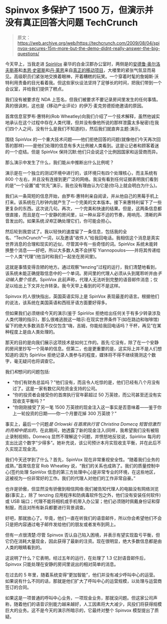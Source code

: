 # Spinvox 多保护了 1500 万，但演示并没有真正回答大问题 TechCrunch

> 原文：<https://web.archive.org/web/https://techcrunch.com/2009/08/04/spinvox-secures-15m-more-but-the-demo-didnt-really-answer-the-big-questions/>

今天早上，当我走进 [SpinVox](https://web.archive.org/web/20221007153256/http://www.crunchbase.com/company/spinvox) 豪华的白金汉郡办公室时，两侧是的[安德鲁·奥尔洛夫斯基](https://web.archive.org/web/20221007153256/http://andreworlowski.com/)和[本恩·史密斯](https://web.archive.org/web/20221007153256/http://thereallymobileproject.com/author/bensmith/)和[丹·莱恩](https://web.archive.org/web/20221007153256/http://thereallymobileproject.com/author/danlane/)来自[真正的移动项目](https://web.archive.org/web/20221007153256/http://thereallymobileproject.com/)，大楼里的紧张气氛显而易见。高级职员们紧张地交换着眼神，开着糟糕的玩笑。一个穿着时髦的詹姆斯·沃特利用责备的目光看着我。但这些家伙设法坚持了足够长的时间，把我们带到一个会议室，并给我们提供了糕点。

我们没有被要求在 NDA 上签名，但我们被要求不要记录房间里发生的任何事情。真的很讽刺，这也是《移动产业评论》的伊万·麦克劳德拒绝邀请的原因。

首席信息官罗布·惠特利(Rob Wheatley)向我们介绍了一个技术解释，虽然他诚实地承认在这个过程中存在人类代理，但并没有像他所说的那样泄露太多秘密(在我们四个人之间，没有什么是我们不知道的)，然后我们就直奔主题:演示。

围绕 SpinVox 的一个重大技术问题——他们拒绝回答的问题(就像他们今天再次回答的那样)——是他们处理的信息有多大比例被人类看到。这是让记者和顾客着迷的一个症结。但是 SpinVox 保持沉默:他们只会说这个比例因国家和运营商而异。

那么演示中发生了什么，我们能从中推断出什么比例呢？

演示是在一个独立的测试环境中进行的，该环境只有四个处理核心，而主系统有 800 个左右，并且没有连接到更广泛的网络。我没有看到任何证据表明我们看到的是“一个设置”或“优先”演示，我也没有理由认为它是(你马上就会明白为什么)。

我们从一条简短的信息开始，由罗布·惠特利亲自阅读，并从他自己的黑莓手机上打来。该系统在几秒钟内就产生了一个完美的文本版本。接下来惠特利留下了一些更复杂的东西。这次说几句。再次，一个完美和快速的结果。但是，这两条信息都很直接，而且是在一个安静的房间里，以一种从容不迫的节奏，用响亮、清晰的声音发出的。如果系统*没有*正确处理它们，你可能会担心。

然后轮到我尝试了。我以轻快的速度留了一条信息，包括我的全名、“TechCrunch”一词，以及邀请“收件人”给我回电话。我相信这个消息是真实世界消息的合理和现实的近似，尽管其中有一些奇怪的词。SpinVox 系统未能转换整个消息——好吧，所以大多数人类不会拼写 Yiannopoulos——并将其传递给一个人类“代理”(他当时和我们一起坐在房间里)。

这就是事情变得丑陋的地方。通过观察“tenzing”过程的运行，我们清楚地看到，该系统未能正确提取信息中的一个单词。房间里的代理人必须从头到尾聆听并由*手动输入整个信息*。SpinVox 此前声称，代理人无法听到完整的语音邮件消息；仅足以给出上下文并允许转录。我今天早上看到的可不是这样。

Spinvox 的人很快指出，英国英语实际上是 SpinVox 表现最差的语言。根据他们的说法，该系统在美国英语和西班牙语方面要好得多。

但如果我们必须继续今天的演示(鉴于 SpinVox 拒绝给出任何关于有多少转录涉及人类代理的指示)，那么很难逃脱这一暗示:在现实世界条件下(如在路边和咖啡馆)留下的绝大多数消息不仅仅包含“嗨，吉姆，你能给我回电话吗？干杯，再见”在某种程度上是由人类处理的。

那天的目的是向我们展示这项技术是如何工作的。首先:它没有，除了在一个安静的房间里抄写一个简单的信息。但第二，也是更重要的是，这实际上并不是人们想知道的:因为 SpinVox 拒绝记录人类参与的程度，媒体将不得不继续猜测这个数字，毫无疑问也将调查它。

我们*和*想问的问题包括:

*   “你们有财务总监吗？”他们没有，而且令人吃惊的是，他们已经有八个月没有过了。这是一家有数亿风险资金支持的公司。
*   “你的投资者会接受你的首席执行官年薪超过 50 万英镑，而公司甚至还没有实现收支平衡吗？”
*   “你刚刚接受了另一笔 1500 万英镑的现金注入这一事实是否意味着——鉴于你上一轮投资的日期——你一个月要花掉 300 万英镑？”

事实上，最后一个问题*是 Orlowski 在首席执行官 Christina Domecq 短暂但激烈的亮相中提出的*，在此期间，她透露了新的现金注入(同样，我希望我们没有被阻止录制视频)。Domecq 显然不理解这个问题，并愤怒地反驳说，SpinVox 每月的支出比这个数字“少得多”。她补充说，该公司预计本月实现收支平衡，并在此后不久实现正现金流。

我们今天还学到了什么？首先，SpinVox 现在非常重视安全性。“随着我们业务的成熟，”首席信息官 Rob Wheatley 说，“我们的关系也成熟了。我们的质量控制中心(签约处理 SpinVox 信息的第三方处理中心)是非常专业的环境，在这些地区，这被视为一份非常好的工作。我们的代理人对他们的工作非常自豪。”

也许是骄傲，但显然没有骄傲到相信网络:我们被告知代理人的电脑没有网络浏览器(事实上，除了 tenzing 应用程序和防病毒软件包之外，他们没有安装任何软件)或 USB 端口；代理不能将相机或手机带入办公室；他们必须随时佩戴身份证和穿制服，而且对所有新兵都要进行背景调查。

好吧，那就放心了。毕竟，他们一直在听我们的语音邮件，所以你会希望他们不会只是把内容通过电子邮件发给他们的朋友或者发布到网上。

但有一点很清楚:尽管 Spinvox 否认自己陷入困境，并表示有望实现盈亏平衡，但它仍在消耗大量现金，因此获得了最新的注资。现在很明显，绝大多数信息都是由人类的眼睛看到的。

这说明了什么？它表明，经过五年的运行，在处理了 1.3 亿封语音邮件后，Spinvox 只能处理在安静的房间里说出的相对简单的消息。

在过去的 5 年里，随着系统变得“更加智能”，他们并没有减少呼叫中心的运营。如果说有什么不同的话，那就是他们扩大了呼叫中心的运营规模，以处理与运营商签订的合同。

如果这是一项普通的呼叫中心业务，一项现金业务，那就没问题。但这家公司声称，随着他们的语音识别能力越来越好，人工因素将大大减少，风投们将获得规模巨大的业务。这不是今天的演示所暗示的，它最终对整个 Spinvox 模型提出了质疑。